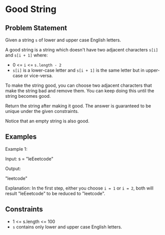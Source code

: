 # Good String

## Problem Statement

Given a string `s` of lower and upper case English letters.

A good string is a string which doesn't have two adjacent characters `s[i]` and `s[i + 1]` where:

- 0 <= `i` <= `s.length - 2`
- `s[i]` is a lower-case letter and `s[i + 1]` is the same letter but in upper-case or vice-versa.

To make the string good, you can choose two adjacent characters that make the string bad and remove them. You can keep doing this until the string becomes good.

Return the string after making it good. The answer is guaranteed to be unique under the given constraints.

Notice that an empty string is also good.

## Examples

Example 1:

Input: 
s = "leEeetcode"

Output: 

"leetcode"

Explanation: In the first step, either you choose `i = 1` or `i = 2`, both will result "leEeetcode" to be reduced to "leetcode".


## Constraints

- 1 <= s.length <= 100
- `s` contains only lower and upper case English letters.

